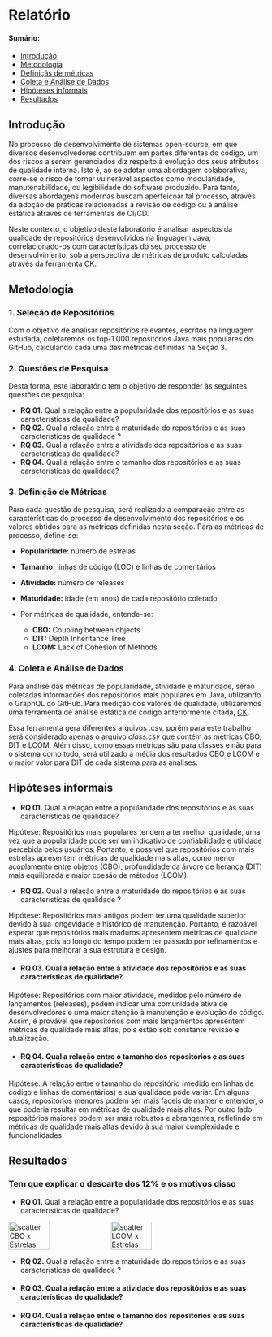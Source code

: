 # Relatório

#### Sumário:

- [Introdução](#introducao)
- [Metodologia](#metodologia)
- [Definiçãs de métricas](#metricas)
- [Coleta e Análise de Dados](#coletaDados)
- [Hipóteses informais](#hipoteses)
- [Resultados](#resultados)

<a id='introducao'></a>
## Introdução

No processo de desenvolvimento de sistemas open-source, em que diversos desenvolvedores contribuem em partes diferentes do código, um dos riscos a serem gerenciados diz respeito à evolução dos seus atributos de qualidade interna. Isto é, ao se adotar uma abordagem colaborativa, corre-se o risco de tornar vulnerável aspectos como modularidade, manutenabilidade, ou legibilidade do software produzido. Para tanto, diversas abordagens modernas buscam aperfeiçoar tal processo, através da adoção de práticas relacionadas à revisão de código ou à análise estática através de ferramentas de CI/CD.

Neste contexto, o objetivo deste laboratório é analisar aspectos da qualidade de repositórios desenvolvidos na linguagem Java, correlacionado-os com características do seu processo de desenvolvimento, sob a perspectiva de métricas de produto calculadas através da ferramenta [CK](https://github.com/mauricioaniche/ck).

<a id='metodologia'></a>
## Metodologia

### 1. Seleção de Repositórios

Com o objetivo de analisar repositórios relevantes, escritos na linguagem estudada, coletaremos os top-1.000 repositórios Java mais populares do GitHub, calculando cada uma das métricas definidas na Seção 3.

### 2. Questões de Pesquisa

Desta forma, este laboratório tem o objetivo de responder às seguintes questões de pesquisa:

- **RQ 01.** Qual a relação entre a popularidade dos repositórios e as suas características de qualidade?
- **RQ 02.** Qual a relação entre a maturidade do repositórios e as suas características de qualidade ? 
- **RQ 03.** Qual a relação entre a atividade dos repositórios e as suas características de qualidade?  
- **RQ 04.** Qual a relação entre o tamanho dos repositórios e as suas características de qualidade?  
 
<a id='metricas'></a>
### 3. Definição de Métricas

Para cada questão de pesquisa, será realizado a comparação entre as características do processo de desenvolvimento dos repositórios e os valores obtidos para as métricas definidas nesta seção. Para as métricas de processo, define-se:

- **Popularidade:** número de estrelas
- **Tamanho:** linhas de código (LOC) e linhas de comentários
- **Atividade:** número de releases
- **Maturidade:** idade (em anos) de cada repositório coletado

- Por métricas de qualidade, entende-se:
    - **CBO:** Coupling between objects
    - **DIT:** Depth Inheritance Tree
    - **LCOM:** Lack of Cohesion of Methods
 
<a id='coletaDados'></a>
### 4. Coleta e Análise de Dados

Para análise das métricas de popularidade, atividade e maturidade, serão coletadas informações dos repositórios mais populares em Java, utilizando o GraphQL do GitHub. Para medição dos valores de qualidade, utilizaremos uma ferramenta de análise estática de código anteriormente citada, [CK](https://github.com/mauricioaniche/ck).

Essa ferramenta gera diferentes arquivos .csv, porém para este trabalho será considerado apenas o arquivo *class.csv* que contém as métricas CBO, DIT e LCOM. Além disso, como essas
métricas são para classes e não para o sistema como todo, será utilizado a média dos resultados CBO e LCOM e o maior valor para DIT de cada sistema para as análises.

<a id='hipoteses'></a>
## Hipóteses informais

-  **RQ 01.** Qual a relação entre a popularidade dos repositórios e as suas características de qualidade?

Hipótese: Repositórios mais populares tendem a ter melhor qualidade, uma vez que a popularidade pode ser um indicativo de confiabilidade e utilidade percebida pelos usuários. Portanto, é possível que repositórios com mais estrelas apresentem métricas de qualidade mais altas, como menor acoplamento entre objetos (CBO), profundidade da árvore de herança (DIT) mais equilibrada e maior coesão de métodos (LCOM).

- **RQ 02.** Qual a relação entre a maturidade do repositórios e as suas características de qualidade ?

Hipótese: Repositórios mais antigos podem ter uma qualidade superior devido à sua longevidade e histórico de manutenção. Portanto, é razoável esperar que repositórios mais maduros apresentem métricas de qualidade mais altas, pois ao longo do tempo podem ter passado por refinamentos e ajustes para melhorar a sua estrutura e design.

- #### **RQ 03.** Qual a relação entre a atividade dos repositórios e as suas características de qualidade?  

Hipótese: Repositórios com maior atividade, medidos pelo número de lançamentos (releases), podem indicar uma comunidade ativa de desenvolvedores e uma maior atenção à manutenção e evolução do código. Assim, é provável que repositórios com mais lançamentos apresentem métricas de qualidade mais altas, pois estão sob constante revisão e atualização.

- #### **RQ 04.** Qual a relação entre o tamanho dos repositórios e as suas características de qualidade?

Hipótese: A relação entre o tamanho do repositório (medido em linhas de código e linhas de comentários) e sua qualidade pode variar. Em alguns casos, repositórios menores podem ser mais fáceis de manter e entender, o que poderia resultar em métricas de qualidade mais altas. Por outro lado, repositórios maiores podem ser mais robustos e abrangentes, refletindo em métricas de qualidade mais altas devido à sua maior complexidade e funcionalidades.

<a id='resultado'></a>
## Resultados

### Tem que explicar o descarte dos 12% e os motivos disso

-  **RQ 01.** Qual a relação entre a popularidade dos repositórios e as suas características de qualidade?

<div style="display: flex;">
  <img src="https://github.com/pabloaugustocm17/lab-experimentacao-02/assets/90854173/5866a376-37b1-47d4-9de6-84f53fcefbc5" alt="scatter CBO x Estrelas" style="width: 40%; height: auto;">
  <img src="https://github.com/pabloaugustocm17/lab-experimentacao-02/assets/90854173/40cf124b-7897-4c03-a47f-de02b28295dc" alt="scatter LCOM x Estrelas" style="width: 40%; height: auto;">
</div>




- **RQ 02.** Qual a relação entre a maturidade do repositórios e as suas características de qualidade ?

- #### **RQ 03.** Qual a relação entre a atividade dos repositórios e as suas características de qualidade?

- #### **RQ 04.** Qual a relação entre o tamanho dos repositórios e as suas características de qualidade?


